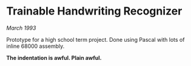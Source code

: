 # Trainable Handwriting Recognizer

_March 1993_

Prototype for a high school term project. Done using Pascal with lots of inline 68000 assembly.

**The indentation is awful. Plain awful.**
